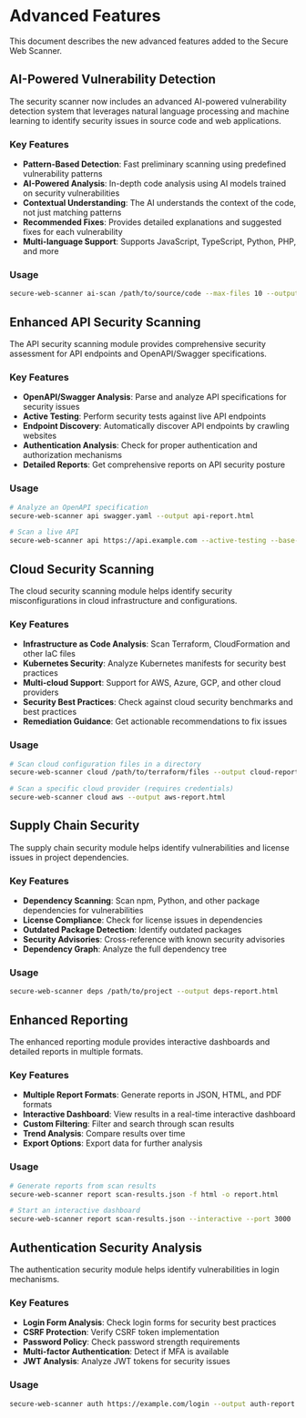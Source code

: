 # Advanced Features

This document describes the new advanced features added to the Secure Web Scanner.

## AI-Powered Vulnerability Detection

The security scanner now includes an advanced AI-powered vulnerability detection system that leverages natural language processing and machine learning to identify security issues in source code and web applications.

### Key Features
- **Pattern-Based Detection**: Fast preliminary scanning using predefined vulnerability patterns
- **AI-Powered Analysis**: In-depth code analysis using AI models trained on security vulnerabilities
- **Contextual Understanding**: The AI understands the context of the code, not just matching patterns
- **Recommended Fixes**: Provides detailed explanations and suggested fixes for each vulnerability
- **Multi-language Support**: Supports JavaScript, TypeScript, Python, PHP, and more

### Usage
```bash
secure-web-scanner ai-scan /path/to/source/code --max-files 10 --output report.html
```

## Enhanced API Security Scanning

The API security scanning module provides comprehensive security assessment for API endpoints and OpenAPI/Swagger specifications.

### Key Features
- **OpenAPI/Swagger Analysis**: Parse and analyze API specifications for security issues
- **Active Testing**: Perform security tests against live API endpoints
- **Endpoint Discovery**: Automatically discover API endpoints by crawling websites
- **Authentication Analysis**: Check for proper authentication and authorization mechanisms
- **Detailed Reports**: Get comprehensive reports on API security posture

### Usage
```bash
# Analyze an OpenAPI specification
secure-web-scanner api swagger.yaml --output api-report.html

# Scan a live API
secure-web-scanner api https://api.example.com --active-testing --base-url https://api.example.com
```

## Cloud Security Scanning

The cloud security scanning module helps identify security misconfigurations in cloud infrastructure and configurations.

### Key Features
- **Infrastructure as Code Analysis**: Scan Terraform, CloudFormation and other IaC files
- **Kubernetes Security**: Analyze Kubernetes manifests for security best practices
- **Multi-cloud Support**: Support for AWS, Azure, GCP, and other cloud providers
- **Security Best Practices**: Check against cloud security benchmarks and best practices
- **Remediation Guidance**: Get actionable recommendations to fix issues

### Usage
```bash
# Scan cloud configuration files in a directory
secure-web-scanner cloud /path/to/terraform/files --output cloud-report.html

# Scan a specific cloud provider (requires credentials)
secure-web-scanner cloud aws --output aws-report.html
```

## Supply Chain Security

The supply chain security module helps identify vulnerabilities and license issues in project dependencies.

### Key Features
- **Dependency Scanning**: Scan npm, Python, and other package dependencies for vulnerabilities
- **License Compliance**: Check for license issues in dependencies
- **Outdated Package Detection**: Identify outdated packages
- **Security Advisories**: Cross-reference with known security advisories
- **Dependency Graph**: Analyze the full dependency tree

### Usage
```bash
secure-web-scanner deps /path/to/project --output deps-report.html
```

## Enhanced Reporting

The enhanced reporting module provides interactive dashboards and detailed reports in multiple formats.

### Key Features
- **Multiple Report Formats**: Generate reports in JSON, HTML, and PDF formats
- **Interactive Dashboard**: View results in a real-time interactive dashboard
- **Custom Filtering**: Filter and search through scan results
- **Trend Analysis**: Compare results over time
- **Export Options**: Export data for further analysis

### Usage
```bash
# Generate reports from scan results
secure-web-scanner report scan-results.json -f html -o report.html

# Start an interactive dashboard
secure-web-scanner report scan-results.json --interactive --port 3000
```

## Authentication Security Analysis

The authentication security module helps identify vulnerabilities in login mechanisms.

### Key Features
- **Login Form Analysis**: Check login forms for security best practices
- **CSRF Protection**: Verify CSRF token implementation
- **Password Policy**: Check password strength requirements
- **Multi-factor Authentication**: Detect if MFA is available
- **JWT Analysis**: Analyze JWT tokens for security issues

### Usage
```bash
secure-web-scanner auth https://example.com/login --output auth-report.html
```
